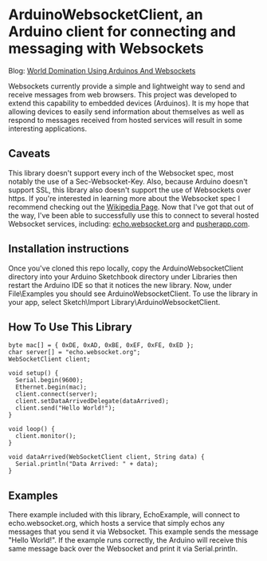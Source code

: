 # ArduinoWebsocketClient, an Arduino client for connecting and messaging with Websockets
Blog: [World Domination Using Arduinos And Websockets](http://kevinrohling.wordpress.com/2011/09/14/world-domination-using-arduinos-and-websockets)

Websockets currently provide a simple and lightweight way to send and receive messages from web browsers.  This project was developed to extend this capability to embedded devices (Arduinos).  It is my hope that allowing devices to easily send information about themselves as well as respond to messages received from hosted services will result in some interesting applications.

## Caveats

This library doesn't support every inch of the Websocket spec, most notably the use of a Sec-Websocket-Key.  Also, because Arduino doesn't support SSL, this library also doesn't support the use of Websockets over https.  If you're interested in learning more about the Websocket spec I recommend checking out the [Wikipedia Page](http://en.wikipedia.org/wiki/WebSocket).  Now that I've got that out of the way, I've been able to successfully use this to connect to several hosted Websocket services, including: [echo.websocket.org](http://websocket.org/echo.html) and [pusherapp.com](http://pusherapp.com).

## Installation instructions

Once you've cloned this repo locally, copy the ArduinoWebsocketClient directory into your Arduino Sketchbook directory under Libraries then restart the Arduino IDE so that it notices the new library.  Now, under File\Examples you should see ArduinoWebsocketClient.  To use the library in your app, select Sketch\Import Library\ArduinoWebsocketClient.

## How To Use This Library

```
byte mac[] = { 0xDE, 0xAD, 0xBE, 0xEF, 0xFE, 0xED };
char server[] = "echo.websocket.org";
WebSocketClient client;

void setup() {
  Serial.begin(9600);
  Ethernet.begin(mac);
  client.connect(server);
  client.setDataArrivedDelegate(dataArrived);
  client.send("Hello World!");
}

void loop() {
  client.monitor();
}

void dataArrived(WebSocketClient client, String data) {
  Serial.println("Data Arrived: " + data);
}
```

## Examples

There example included with this library, EchoExample, will connect to echo.websocket.org, which hosts a service that simply echos any messages that you send it via Websocket.  This example sends the message "Hello World!".  If the example runs correctly, the Arduino will receive this same message back over the Websocket and print it via Serial.println.
